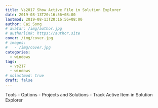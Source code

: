 ```yaml
---
title: Vs2017 Show Active File in Solution Explorer
date: 2019-08-13T20:16:56+08:00
lastmod: 2019-08-13T20:16:56+08:00
author: Cai Song
# avatar: /img/author.jpg
# authorlink: https://author.site
cover: /img/cover.jpg
# images:
#   - /img/cover.jpg
categories:
  - windows
tags:
  - vs217
  - windows
# nolastmod: true
draft: false
---
```


Tools - Options - Projects and Solutions - Track Active Item in Solution Explorer

<!--more-->

